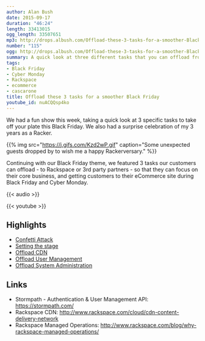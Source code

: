 ```yaml
---
author: Alan Bush
date: 2015-09-17
duration: "46:24"
length: 33413015
ogg_length: 33507651
mp3: http://drops.albush.com/Offload-these-3-tasks-for-a-smoother-Black-Friday.mp3
number: "115"
ogg: http://drops.albush.com/Offload-these-3-tasks-for-a-smoother-Black-Friday.ogg
summary: A quick look at three different tasks that you can offload from your support team to Rackspace or other 3rd party tools. Also, Saying 'Happy Anniversary' with a cascarone egg attack.
tags:
- Black Friday
- Cyber Monday
- Rackspace
- ecommerce
- cascarone
title: Offload these 3 tasks for a smoother Black Friday
youtube_id: nuACQQsp4ko
---
```


We had a fun show this week, taking a quick look at 3 specific tasks to take off your plate this Black Friday. We also had a surprise celebration of my 3 years as a Racker.

{{% img src="https://j.gifs.com/Kzd2wP.gif" caption="Some unexpected guests dropped by to wish me a happy Rackerversary." %}}

<!--more-->
Continuing with our Black Friday theme, we featured 3 tasks our customers can offload - to Rackspace or 3rd party partners - so that they can focus on their core business, and getting customers to their eCommerce site during Black Friday and Cyber Monday.

{{< audio >}}

{{< youtube >}}



## Highlights

* [Confetti Attack](https://youtu.be/nuACQQsp4ko?t=13m15s)
* [Setting the stage](https://youtu.be/nuACQQsp4ko?t=18m17s)
* [Offload CDN](https://youtu.be/nuACQQsp4ko?t=21m44s)
* [Offload User Management](https://youtu.be/nuACQQsp4ko?t=26m13s)
* [Offload System Administration](https://youtu.be/nuACQQsp4ko?t=32m15s)

## Links

* Stormpath - Authentication & User Management API: https://stormpath.com/
* Rackspace CDN: http://www.rackspace.com/cloud/cdn-content-delivery-network
* Rackspace Managed Operations: http://www.rackspace.com/blog/why-rackspace-managed-operations/
